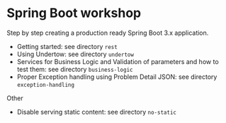 # Spring Boot workshop

Step by step creating a production ready Spring Boot 3.x application.

- Getting started: see directory `rest`
- Using Undertow: see directory `undertow`
- Services for Business Logic and Validation of parameters and how to test them: see directory `business-logic`
- Proper Exception handling using Problem Detail JSON: see directory `exception-handling`


Other

- Disable serving static content: see directory `no-static`